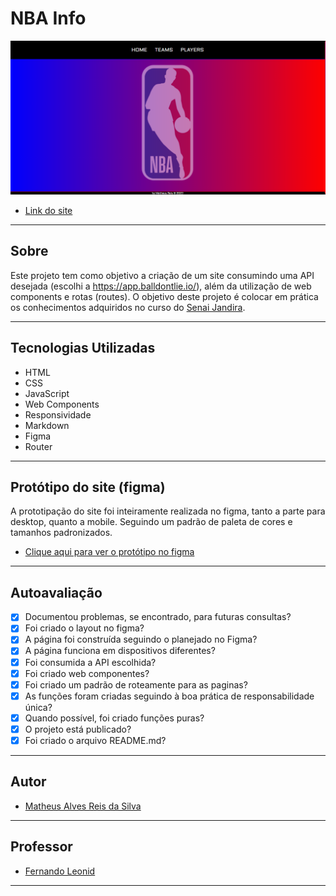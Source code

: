 # NBA Info

![](./img/screenshot_index.PNG)
- [Link do site](https://nba-info-api.vercel.app/)

---

## Sobre

Este projeto tem como objetivo a criação de um site consumindo uma API desejada (escolhi a https://app.balldontlie.io/), além da utilização de web components e rotas (routes).
O objetivo deste projeto é colocar em prática os conhecimentos adquiridos no curso do [Senai Jandira](https://jandira.sp.senai.br/). 

---

## Tecnologias Utilizadas

- HTML
- CSS
- JavaScript
- Web Components
- Responsividade
- Markdown
- Figma
- Router

---


## Protótipo do site (figma)

A prototipação do site foi inteiramente realizada no figma, tanto a parte para desktop, quanto a mobile. Seguindo um padrão de paleta de cores e tamanhos padronizados.

- [Clique aqui para ver o protótipo no figma](https://www.figma.com/file/tOC6RI4hBGQPGCIc7JLpO5/NBA-Info?type=design&node-id=0-1&t=Zmd5dzVWJp8gwVtV-0)

---

## Autoavaliação 

 - [x] Documentou problemas, se encontrado, para futuras consultas?
 - [x] Foi criado o layout no figma?
 - [x] A página foi construída seguindo o planejado no Figma?
 - [x] A página funciona em dispositivos diferentes?
 - [x] Foi consumida a API escolhida?
 - [x] Foi criado web componentes?
 - [x] Foi criado um padrão de roteamente para as paginas?
 - [x] As funções foram criadas seguindo à boa prática de responsabilidade única?
 - [x] Quando possível, foi criado funções puras?
 - [x] O projeto está publicado?
 - [x] Foi criado o arquivo README.md?

---

## Autor

- [Matheus Alves Reis da Silva](https://github.com/MatheusAlves099)

---

## Professor

- [Fernando Leonid](https://github.com/fernandoleonid)

---